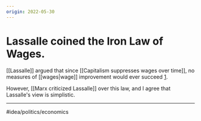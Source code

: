 ```yaml
---
origin: 2022-05-30
---
```

# Lassalle coined the Iron Law of Wages. 
[[Lassalle]] argued that since [[Capitalism suppresses wages over time]], no measures of [[wages|wage]] improvement would ever succeed [1]. 

However, [[Marx criticized Lassalle]] over this law, and I agree that Lassalle's view is simplistic. 

---
#idea/politics/economics 

[1]: https://en.wikipedia.org/wiki/Iron_law_of_wages